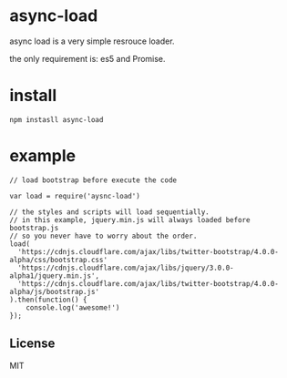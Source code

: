 # async-load

async load is a very simple resrouce loader.

the only requirement is: es5 and Promise.

# install

```
npm instasll async-load
```


# example


```
// load bootstrap before execute the code

var load = require('aysnc-load')

// the styles and scripts will load sequentially.
// in this example, jquery.min.js will always loaded before bootstrap.js
// so you never have to worry about the order.
load(
  'https://cdnjs.cloudflare.com/ajax/libs/twitter-bootstrap/4.0.0-alpha/css/bootstrap.css'
  'https://cdnjs.cloudflare.com/ajax/libs/jquery/3.0.0-alpha1/jquery.min.js',
  'https://cdnjs.cloudflare.com/ajax/libs/twitter-bootstrap/4.0.0-alpha/js/bootstrap.js'
).then(function() {
    console.log('awesome!')
});
```

License
----
MIT



